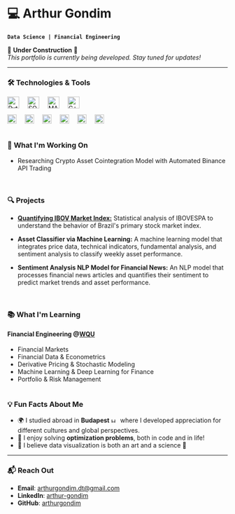 # 💻 Arthur Gondim
**``Data Science | Financial Engineering``**  



🚧 **Under Construction** 🚧  
*This portfolio is currently being developed. Stay tuned for updates!*

---

### 🛠️ **Technologies & Tools**  
  
<p>
  <img align="center" alt="Python" width="27px" style="padding-right:15px;" src="https://cdn.jsdelivr.net/gh/devicons/devicon/icons/python/python-plain.svg" />
  <img align="center" alt="SQL" width="27px" style="padding-right:15px;" src="https://cdn.jsdelivr.net/gh/devicons/devicon/icons/azuresqldatabase/azuresqldatabase-original.svg" />
  <img align="center" alt="MATLAB" width="27px" style="padding-right:15px;" src="https://cdn.jsdelivr.net/gh/devicons/devicon/icons/matlab/matlab-original.svg" />
  <img align="center" alt="C++" width="27px" style="padding-right:15px;" src="https://cdn.jsdelivr.net/gh/devicons/devicon/icons/cplusplus/cplusplus-plain.svg" />
</p>
<p>
  <img align="center" alt="Pandas" width="21px" style="padding-right:15px;" src="https://cdn.jsdelivr.net/gh/devicons/devicon/icons/pandas/pandas-original.svg" />
  <img align="center" alt="Numpy" width="21px" style="padding-right:15px;" src="https://cdn.jsdelivr.net/gh/devicons/devicon/icons/numpy/numpy-original.svg" />
  <img align="center" alt="Scikit-learn" width="21px" style="padding-right:15px;" src="https://cdn.jsdelivr.net/gh/devicons/devicon/icons/scikitlearn/scikitlearn-original.svg" />
  <img align="center" alt="Matplotlib" width="21px" style="padding-right:15px;" src="https://cdn.jsdelivr.net/gh/devicons/devicon/icons/matplotlib/matplotlib-original.svg" />
  <img align="center" alt="GitHub" width="21px" style="padding-right:15px;" src="https://cdn.jsdelivr.net/gh/devicons/devicon/icons/github/github-original.svg" />
  <img align="center" alt="Jupyter" width="21px" style="padding-right:15px;" src="https://cdn.jsdelivr.net/gh/devicons/devicon/icons/jupyter/jupyter-original-wordmark.svg" />
</p>

#
### 🚀 **What I'm Working On**   
- Researching Crypto Asset Cointegration Model with Automated Binance API Trading
<br>

### 🔍 **Projects**  
- [**Quantifying IBOV Market Index:**](https://github.com/arthurg161/Quantifying-IBOV)
  Statistical analysis of IBOVESPA to understand the behavior of Brazil's primary stock market index.
  
- **Asset Classifier via Machine Learning:**
A machine learning model that integrates price data, technical indicators, fundamental analysis, and sentiment analysis to classify weekly asset performance.

- **Sentiment Analysis NLP Model for Financial News:**
An NLP model that processes financial news articles and quantifies their sentiment to predict market trends and asset performance.

<br>

<!-- This section is a draft for future updates 
- [**IBOV Returns Analysis**](https://github.com/yourusername/ibov-returns-kde)  
  Statistical and KDE-based analysis of IBOVESPA returns compared with a normal distribution.  

- [**Portfolio Risk Simulator**](https://github.com/yourusername/portfolio-risk-simulator)  
  A simulation-based tool for exploring the effects of **stochastic modeling** on portfolio performance.  

---
-->

### 📚 **What I'm Learning**  
#### **Financial Engineering**  @[WQU](https://www.wqu.edu/)
- Financial Markets
- Financial Data & Econometrics  
- Derivative Pricing & Stochastic Modeling
- Machine Learning & Deep Learning for Finance  
- Portfolio & Risk Management 
#





### 💡 **Fun Facts About Me**  
- 🌍 I studied abroad in **Budapest** <img src="https://upload.wikimedia.org/wikipedia/commons/c/c1/Flag_of_Hungary.svg" width="17" height="10" alt="Hungary Flag"> where I developed appreciation for different cultures and global perspectives.
- 🧩 I enjoy solving **optimization problems**, both in code and in life!  
- 🎨 I believe data visualization is both an art and a science 🔬  


---

### 📬 **Reach Out**  
- **Email**: arthurgondim.dt@gmail.com  
- **LinkedIn**: [arthur-gondim](https://www.linkedin.com/in/arthur-gondim/)  
- **GitHub**: [arthurgondim](https://github.com/arthurg161)  

